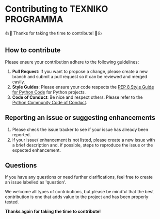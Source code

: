 # Contributing to TEXNIKO PROGRAMMA

👍🎉 Thanks for taking the time to contribute! 🎉👍

## How to contribute

Please ensure your contribution adhere to the following guidelines:

1. **Pull Request**: If you want to propose a change, please create a new branch and submit a pull request so it can be reviewed and merged easily.
2. **Style Guides**: Please ensure your code respects the [PEP 8 Style Guide for Python Code](https://www.python.org/dev/peps/pep-0008/) for Python projects.
3. **Code of Conduct**: Be nice and respect others. Please refer to the [Python Community Code of Conduct](https://www.python.org/psf/conduct/).

## Reporting an issue or suggesting enhancements

1. Please check the issue tracker to see if your issue has already been reported.
2. If your issue/ enhancement is not listed, please create a new issue with a brief description and, if possible, steps to reproduce the issue or the expected enhancement.

## Questions

If you have any questions or need further clarifications, feel free to create an issue labelled as 'question'.

We welcome all types of contributions, but please be mindful that the best contribution is one that adds value to the project and has been properly tested.

**Thanks again for taking the time to contribute!**
